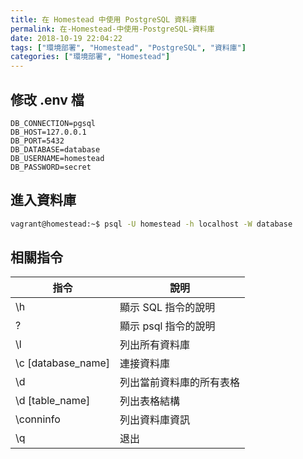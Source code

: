 ```yaml
---
title: 在 Homestead 中使用 PostgreSQL 資料庫
permalink: 在-Homestead-中使用-PostgreSQL-資料庫
date: 2018-10-19 22:04:22
tags: ["環境部署", "Homestead", "PostgreSQL", "資料庫"]
categories: ["環境部署", "Homestead"]
---
```


## 修改 .env 檔

```ENV
DB_CONNECTION=pgsql
DB_HOST=127.0.0.1
DB_PORT=5432
DB_DATABASE=database
DB_USERNAME=homestead
DB_PASSWORD=secret
```

## 進入資料庫

```BASH
vagrant@homestead:~$ psql -U homestead -h localhost -W database
```

## 相關指令

| 指令               | 說明                     |
| ------------------ | ------------------------ |
| \h                 | 顯示 SQL 指令的說明      |
| \?                 | 顯示 psql 指令的說明     |
| \l                 | 列出所有資料庫           |
| \c [database_name] | 連接資料庫               |
| \d                 | 列出當前資料庫的所有表格 |
| \d [table_name]    | 列出表格結構             |
| \conninfo          | 列出資料庫資訊           |
| \q                 | 退出                     |
